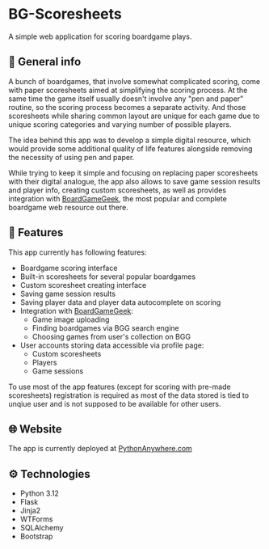 # BG-Scoresheets

A simple web application for scoring boardgame plays.

## 📖 General info

A bunch of boardgames, that involve somewhat complicated scoring, come with paper scoresheets aimed at simplifying the scoring process.
At the same time the game itself usually doesn't involve any "pen and paper" routine, so the scoring process becomes a separate activity.
And those scoresheets while sharing common layout are unique for each game due to unique scoring categories and varying number of possible players.

The idea behind this app was to develop a simple digital resource, which would provide some additional quality of life features alongside removing the necessity of using pen and paper.

While trying to keep it simple and focusing on replacing paper scoresheets with their digital analogue, the app also allows to save game session results and player info, creating custom scoresheets, as well as
provides integration with [BoardGameGeek](https://boardgamegeek.com/), the most popular and complete boardgame web resource out there.

## 📝 Features

This app currently has following features:

- Boardgame scoring interface
- Built-in scoresheets for several popular boardgames
- Custom scoresheet creating interface
- Saving game session results
- Saving player data and player data autocomplete on scoring
- Integration with [BoardGameGeek](https://boardgamegeek.com/):
    * Game image uploading
    * Finding boardgames via BGG search engine
    * Choosing games from user's collection on BGG
- User accounts storing data accessible via profile page:
    * Custom scoresheets
    * Players
    * Game sessions

To use most of the app features (except for scoring with pre-made scoresheets) registration is required as most of the data stored is tied to unqiue user and is not supposed to be available for other users.

## 🌐 Website

The app is currently deployed at [PythonAnywhere.com](https://bgscoresheets.pythonanywhere.com)

## ⚙️ Technologies

- Python 3.12
- Flask
- Jinja2
- WTForms
- SQLAlchemy
- Bootstrap

## 
